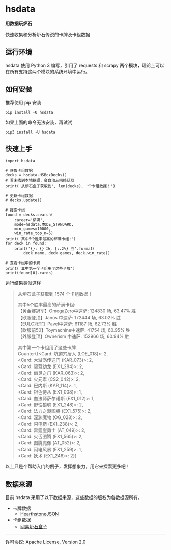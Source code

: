 # hsdata

**用数据玩炉石**

快速收集和分析炉石传说的卡牌及卡组数据

## 运行环境

hsdata 使用 Python 3 编写，引用了 requests 和 scrapy 两个模块，理论上可以在所有支持这两个模块的系统环境中运行。

## 如何安装

推荐使用 pip 安装

    pip install -U hsdata

如果上面的命令无法安装，再试试

    pip3 install -U hsdata

## 快速上手

    import hsdata

    # 获取卡组数据
    decks = hsdata.HSBoxDecks()
    # 若未找到本地数据，会自动从网络获取
    print('从炉石盒子获取到', len(decks), '个卡组数据！')

    # 更新卡组数据
    # decks.update()

    # 搜索卡组
    found = decks.search(
        career='萨满',
        mode=hsdata.MODE_STANDARD,
        min_games=10000,
        win_rate_top_n=5)
    print('其中5个胜率最高的萨满卡组:')
    for deck in found:
        print('{}: {} 场, {:.2%} 胜'.format(
            deck.name, deck.games, deck.win_rate))

    # 查看卡组中的卡牌
    print('其中第一个卡组用了这些卡牌')
    print(found[0].cards)

运行结果类似这样

> 从炉石盒子获取到 1574 个卡组数据！  
>   
> 其中5个胜率最高的萨满卡组:  
> 【黄金赛冠军】OmegaZero中速萨: 124830 场, 63.47% 胜  
> 【欧服登顶】Janos 中速萨: 172444 场, 63.02% 胜  
> 【EULC冠军】Pavel中速萨: 61187 场, 62.73% 胜  
> 【欧服前50】Toymachine中速萨: 41754 场, 60.95% 胜  
> 【外服登顶】Ownerism 中速萨: 152966 场, 60.94% 胜  
>   
> 其中第一个卡组用了这些卡牌  
> Counter({\<Card: 坑道穴居人 (LOE_018)>: 2,  
> \<Card: 大漩涡传送门 (KAR_073)>: 2,  
> \<Card: 碧蓝幼龙 (EX1_284)>: 2,  
> \<Card: 幽灵之爪 (KAR_063)>: 2,  
> \<Card: 火元素 (CS2_042)>: 2,  
> \<Card: 巴内斯 (KAR_114)>: 1,  
> \<Card: 银色侍从 (EX1_008)>: 1,  
> \<Card: 血法师萨尔诺斯 (EX1_012)>: 1,  
> \<Card: 野性狼魂 (EX1_248)>: 2,  
> \<Card: 法力之潮图腾 (EX1_575)>: 2,  
> \<Card: 深渊魔物 (OG_028)>: 2,  
> \<Card: 闪电箭 (EX1_238)>: 2,  
> \<Card: 雷霆崖勇士 (AT_049)>: 2,  
> \<Card: 火舌图腾 (EX1_565)>: 2,  
> \<Card: 图腾魔像 (AT_052)>: 2,  
> \<Card: 闪电风暴 (EX1_259)>: 1,  
> \<Card: 妖术 (EX1_246)>: 2})  

以上只是个帮助入门的例子，发挥想象力，用它来探索更多吧！

## 数据来源

目前 hsdata 采用了以下数据来源，这些数据的版权为各数据源所有。

* 卡牌数据
    * [HearthstoneJSON](https://hearthstonejson.com/)
* 卡组数据
    * [网易炉石盒子](http://lushi.163.com/)

----

许可协议: Apache License, Version 2.0
